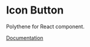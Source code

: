 # Icon Button

Polythene for React component.

[Documentation](../../docs/components/react/icon-button.md)

